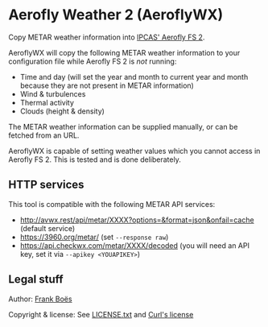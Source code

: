 Aerofly Weather 2 (AeroflyWX)
==============================

Copy METAR weather information into [IPCAS' Aerofly FS 2](https://www.aerofly.com/).

AeroflyWX will copy the following METAR weather information to your configuration file while Aerofly FS 2 is _not_ running:

* Time and day (will set the year and month to current year and month because they are not present in METAR information)
* Wind & turbulences
* Thermal activity
* Clouds (height & density)

The METAR weather information can be supplied manually, or can be fetched from an URL.

AeroflyWX is capable of setting weather values which you cannot access in Aerofly FS 2. This is tested and is done deliberately.

HTTP services
-------------

This tool is compatible with the following METAR API services:

* http://avwx.rest/api/metar/XXXX?options=&format=json&onfail=cache (default service)
* https://3960.org/metar/ (set `--response raw`)
* https://api.checkwx.com/metar/XXXX/decoded (you will need an API key, set it via `--apikey <YOUAPIKEY>`)

Legal stuff
-----------

Author: [Frank Boës](http://3960.org)

Copyright & license: See [LICENSE.txt](LICENSE.txt) and [Curl's license](https://curl.haxx.se/docs/copyright.html)
